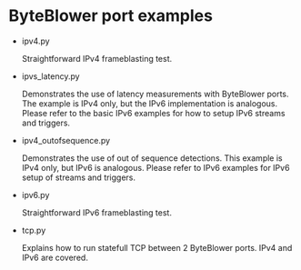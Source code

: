 # ByteBlower port examples

- ipv4.py

  Straightforward IPv4 frameblasting test.

- ipvs_latency.py

  Demonstrates the use of latency measurements with ByteBlower ports.  The example is IPv4 only,
  but the IPv6 implementation is analogous.  Please refer to the basic IPv6 examples for how to
  setup IPv6 streams and triggers.

- ipv4_outofsequence.py
  
  Demonstrates the use of out of sequence detections.  This example is IPv4 only, but IPv6
  is analogous.  Please refer to IPv6 examples for IPv6 setup of streams and triggers.

- ipv6.py

  Straightforward IPv6 frameblasting test.

- tcp.py

  Explains how to run statefull TCP between 2 ByteBlower ports.  IPv4 and IPv6 are covered.

